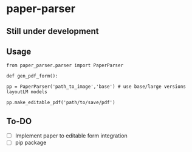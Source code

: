 # paper-parser



## Still under development 




## Usage 

    from paper_parser.parser import PaperParser
    
    def gen_pdf_form():
    
    pp = PaperParser('path_to_image','base') # use base/large versions layoutLM models
    
    pp.make_editable_pdf('path/to/save/pdf')
    
## To-DO

 - [ ]  Implement paper to editable form integration
 - [ ]  pip package
